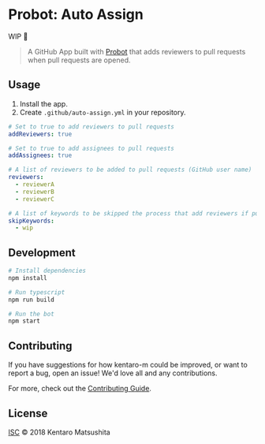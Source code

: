 # Probot: Auto Assign
WIP :construction_worker:

> A GitHub App built with [Probot](https://github.com/probot/probot) that adds reviewers to pull requests when pull requests are opened.

## Usage
1. Install the app. 
2. Create `.github/auto-assign.yml` in your repository.

```yaml
# Set to true to add reviewers to pull requests
addReviewers: true

# Set to true to add assignees to pull requests
addAssignees: true

# A list of reviewers to be added to pull requests (GitHub user name)
reviewers: 
  - reviewerA
  - reviewerB
  - reviewerC

# A list of keywords to be skipped the process that add reviewers if pull requests include it 
skipKeywords:
  - wip
```

## Development

```sh
# Install dependencies
npm install

# Run typescript
npm run build

# Run the bot
npm start
```

## Contributing

If you have suggestions for how kentaro-m could be improved, or want to report a bug, open an issue! We'd love all and any contributions.

For more, check out the [Contributing Guide](CONTRIBUTING.md).

## License

[ISC](LICENSE) © 2018 Kentaro Matsushita

